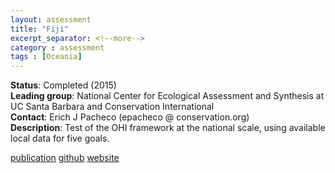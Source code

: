 ```yaml
---
layout: assessment
title: "Fiji"
excerpt_separator: <!--more-->
category : assessment
tags : [Oceania]
---
```


**Status**: Completed (2015)  
**Leading group**: National Center for Ecological Assessment and Synthesis at UC Santa Barbara and Conservation International  
**Contact**: Erich J Pacheco (epacheco @ conservation.org)  
**Description**: Test of the OHI framework at the national scale, using available local data for five goals.

[publication](/resources/publications#fiji)
<a href="https://github.com/OHI-Science/ohi-fiji/releases" target="_blank">github</a>
<a href="http://www.oceanhealthindex.org/ohi-plus/fiji-assessment" target="_blank">website</a>
